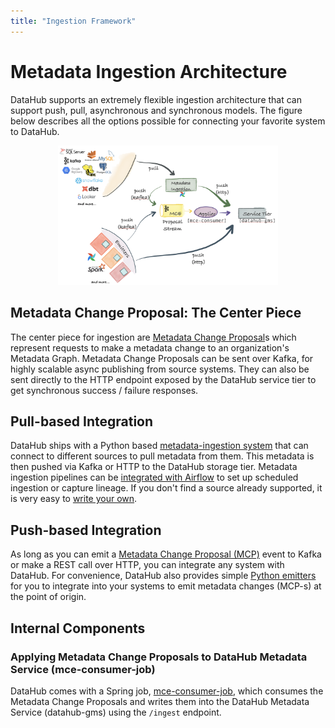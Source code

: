 ```yaml
---
title: "Ingestion Framework"
---
```


# Metadata Ingestion Architecture

DataHub supports an extremely flexible ingestion architecture that can support push, pull, asynchronous and synchronous models.
The figure below describes all the options possible for connecting your favorite system to DataHub.

<p align="center">
  <img width="70%" src="https://raw.githubusercontent.com/acryldata/static-assets-test/master/imgs/ingestion-architecture.png"/>
</p>

## Metadata Change Proposal: The Center Piece

The center piece for ingestion are [Metadata Change Proposal]s which represent requests to make a metadata change to an organization's Metadata Graph.
Metadata Change Proposals can be sent over Kafka, for highly scalable async publishing from source systems. They can also be sent directly to the HTTP endpoint exposed by the DataHub service tier to get synchronous success / failure responses.

## Pull-based Integration

DataHub ships with a Python based [metadata-ingestion system](../../metadata-ingestion/README.md) that can connect to different sources to pull metadata from them. This metadata is then pushed via Kafka or HTTP to the DataHub storage tier. Metadata ingestion pipelines can be [integrated with Airflow](../../metadata-ingestion/README.md#lineage-with-airflow) to set up scheduled ingestion or capture lineage. If you don't find a source already supported, it is very easy to [write your own](../../metadata-ingestion/README.md#contributing).

## Push-based Integration

As long as you can emit a [Metadata Change Proposal (MCP)] event to Kafka or make a REST call over HTTP, you can integrate any system with DataHub. For convenience, DataHub also provides simple [Python emitters] for you to integrate into your systems to emit metadata changes (MCP-s) at the point of origin.

## Internal Components

### Applying Metadata Change Proposals to DataHub Metadata Service (mce-consumer-job)

DataHub comes with a Spring job, [mce-consumer-job], which consumes the Metadata Change Proposals and writes them into the DataHub Metadata Service (datahub-gms) using the `/ingest` endpoint.

[Metadata Change Proposal (MCP)]: ../what/mxe.md#metadata-change-proposal-mcp
[Metadata Change Proposal]: ../what/mxe.md#metadata-change-proposal-mcp
[Metadata Change Log (MCL)]: ../what/mxe.md#metadata-change-log-mcl
[equivalent Pegasus format]: https://linkedin.github.io/rest.li/how_data_is_represented_in_memory#the-data-template-layer
[mce-consumer-job]: ../../metadata-jobs/mce-consumer-job
[Python emitters]: ../../metadata-ingestion/README.md#using-as-a-library
